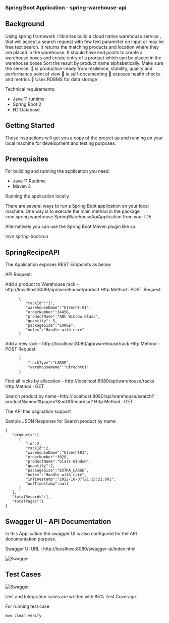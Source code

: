 ### Spring Boot Application - spring-warehouse-api

## Background
Using spring framework / libraries build a cloud native warehouse service , that will accept a
search request with few text parameter on input or may be free text search. It returns the
matching products and location where they are placed in the warehouse.
It should have end points to create a warehouse boxes and create entry of a product which can
be placed in the warehouse boxes
Sort the result by product name alphabetically.
Make sure the service:
 is production-ready from resilience, stability, quality and performance point of view
 is self-documenting
 exposes health checks and metrics
 Uses RDBMS for data storage

Technical requirements:

- Java 11 runtime
- Spring Boot 2
- H2 Database


## Getting Started
These instructions will get you a copy of the project up and running on your local machine for development and testing purposes.

## Prerequisites
For building and running the application you need:

- Java 11 Runtime
- Maven 3

Running the application locally

There are several ways to run a Spring Boot application on your local machine. One way is to execute the main method in the package com.spring.warehouse.SpringWarehouseApiApplication from your IDE.


Alternatively you can use the Spring Boot Maven plugin like so:

mvn spring-boot:run

## SpringRecipeAPI
The Application exposes REST Endpoints as below

API Request:

Add a product to Warehouse rack - http://localhost:8080/api/warehouse/product Http Method : POST
Request:
```
      {  
         "rackId":"1",
         "warehouseName":"Utrecht-01",
         "orderNumber":34456,
         "productName":"ABC Window Glass",
         "quantity": 5,
         "packageSize":"LARGE",
         "notes":"Handle with care"    
      }
```

Add a new rack - http://localhost:8080/api/warehouse/rack Http Method : POST
Request:
```
      {  
          "rackType":"LARGE",
          "warehouseName":"Utrecht01"    
      }
```

Find all racks by allocation - http://localhost:8080/api/warehouse/racks Http Method : GET
 
Search product by name -http://localhost:8080/api/warehouse/search?productName=?&page=?&noOfRecords=? Http Method : GET

The API has pagination support

Sample JSON Response for Search product by name:
```
{
   "products":[
      {
         "id":2,
         "rackId":2,
         "warehouseName":"Utrecht01",
         "orderNumber":3028,
         "productName":"Glass Window",
         "quantity":2,
         "packageSize":"EXTRA_LARGE",
         "notes":"Handle with care",
         "inTimestamp":"2022-10-07T21:15:21.001",
         "outTimestamp":null
      }
   ],
   "totalRecords":1,
   "totalPages":1
}
```



## Swagger UI - API Documentation
In this Application the swagger UI is also configured for the API documentation purpose.

Swagger UI URL : http://localhost:8080/swagger-ui/index.html

![Swagger](https://user-images.githubusercontent.com/20318317/180661148-9070e26e-a1d8-410a-b854-c90432641ea9.jpg)



## Test Cases

![Swagger](https://user-images.githubusercontent.com/20318317/180661148-9070e26e-a1d8-410a-b854-c90432641ea9.jpg)

Unit and Integration cases are written with 85% Test Coverage.

For running test case
```
mvn clean verify
```

 
